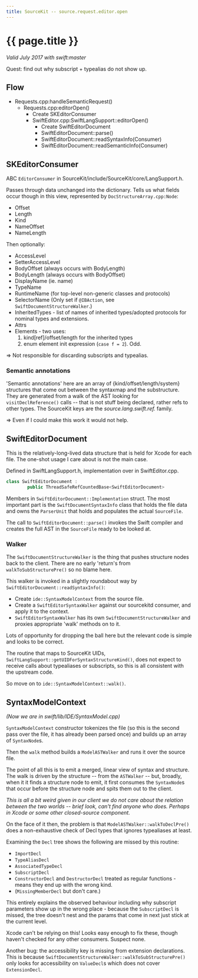 ```yaml
---
title: SourceKit -- source.request.editor.open
---
```

# {{ page.title }}

*Valid July 2017 with swift:master*

Quest: find out why subscript + typealias do not show up.

## Flow

* Requests.cpp:handleSemanticRequest()
    * Requests.cpp:editorOpen()
        * Create SKEditorConsumer
        * SwiftEditor.cpp:SwiftLangSupport::editorOpen()
            * Create SwiftEditorDocument
            * SwiftEditorDocument::parse()
            * SwiftEditorDocument::readSyntaxInfo(Consumer)
            * SwiftEditorDocument::readSemanticInfo(Consumer)

## SKEditorConsumer

ABC `EditorConsumer` in SourceKit/include/SourceKit/core/LangSupport.h.

Passes through data unchanged into the dictionary.  Tells us what fields occur
though in this view, represented by `DocStructureArray.cpp:Node`:
* Offset
* Length
* Kind
* NameOffset
* NameLength 

Then optionally:
* AccessLevel
* SetterAccessLevel
* BodyOffset (always occurs with BodyLength)
* BodyLength (always occurs with BodyOffset)
* DisplayName (ie. name)
* TypeName
* RuntimeName (for top-level non-generic classes and protocols)
* SelectorName (Only set if `@IBAction`, see `SwiftDocumentStructureWalker`.)
* InheritedTypes - list of names of inherited types/adopted protocols for
  nominal types and extensions.
* Attrs
* Elements - two uses:
    1. kind[ref]/offset/length for the inherited types
    2. enum element init expression (`case f = 2`).  Odd.

=> Not responsible for discarding subscripts and typealias.

### Semantic annotations

'Semantic annotations' here are an array of {kind/offset/length/system}
structures that come out between the syntaxmap and the substructure.  They are
generated from a walk of the AST looking for `visitDeclReference()` calls --
that is not stuff being declared, rather refs to other types.  The SourceKit
keys are the *source.lang.swift.ref.* family.

=> Even if I could make this work it would not help.

## SwiftEditorDocument

This is the relatively-long-lived data structure that is held for Xcode for
each file.  The one-shot usage I care about is not the main case.

Defined in SwiftLangSupport.h, implementation over in SwiftEditor.cpp.
```c++
class SwiftEditorDocument :
        public ThreadSafeRefCountedBase<SwiftEditorDocument>
```
Members in `SwiftEditorDocument::Implementation` struct.  The most important
part is the `SwiftDocumentSyntaxInfo` class that holds the file data and owns
the `ParserUnit` that holds and populates the actual `SourceFile`.

The call to `SwiftEditorDocument::parse()` invokes the Swift compiler and
creates the full AST in the `SourceFile` ready to be looked at.

### Walker

The `SwiftDocumentStructureWalker` is the thing that pushes structure nodes
back to the client.  There are no early 'return's from `walkToSubStructurePre()`
so no blame here.

This walker is invoked in a slightly roundabout way by
`SwiftEditorDocument::readSyntaxInfo()`:
* Create `ide::SyntaxModelContext` from the source file.
* Create a `SwiftEditorSyntaxWalker` against our sourcekitd consumer, and apply
  it to the context.
* `SwiftEditorSyntaxWalker` has its own `SwiftDocumentStructureWalker` and
  proxies appropriate 'walk' methods on to it.

Lots of opportunity for dropping the ball here but the relevant code is simple
and looks to be correct.

The routine that maps to SourceKit UIDs,
`SwiftLangSupport::getUIDForSyntaxStructureKind()`, does not expect to receive
calls about typealiases or subscripts, so this is all consistent with the
upstream code.

So move on to `ide::SyntaxModelContext::walk()`.

## SyntaxModelContext

<i>(Now we are in swift/lib/IDE/SyntaxModel.cpp)</i>

`SyntaxModelContext` constructor tokenizes the file (so this is the second pass
over the file, it has already been parsed once) and builds up an array of
`SyntaxNode`s.

Then the `walk` method builds a `ModelASTWalker` and runs it over the source
file.

The point of all this is to emit a merged, linear view of syntax and structure.
The walk is driven by the structure -- from the `ASTWalker` -- but, broadly,
when it it finds a structure node to emit, it first consumes the `SyntaxNode`s
that occur before the structure node and spits them out to the client.

*This is all a bit weird given in our client we do not care about the relation
between the two worlds -- brief look, can't find anyone who does.  Perhaps in
Xcode or some other closed-source component.*

On the face of it then, the problem is that `ModelASTWalker::walkToDeclPre()`
does a non-exhaustive check of Decl types that ignores typealiases at least.

Examining the `Decl` tree shows the following are missed by this routine:
* `ImportDecl`
* `TypeAliasDecl`
* `AssociatedTypeDecl`
* `SubscriptDecl`
* `ConstructorDecl` and `DestructorDecl` treated as regular functions - means
  they end up with the wrong kind.
* (`MissingMemberDecl` but don't care.)

This entirely explains the observed behaviour including why subscript parameters
show up in the wrong place - because the `SubscriptDecl` is missed, the tree
doesn't nest and the params that come in next just stick at the current level.

Xcode can't be relying on this!  Looks easy enough to fix these, though haven't
checked for any other consumers.  Suspect none.

Another bug: the accessibility key is missing from extension declarations.  This
is because `SwiftDocumentStructureWalker::walkToSubStructurePre()` only looks
for accessibility on `ValueDecl`s which does not cover `ExtensionDecl`.
